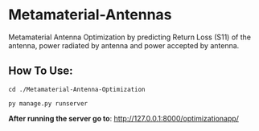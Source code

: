 # Metamaterial-Antennas
Metamaterial Antenna Optimization by predicting Return Loss (S11) of the antenna, power radiated by antenna and power accepted by antenna.


## How To Use:


```
cd ./Metamaterial-Antenna-Optimization
```
```
py manage.py runserver

```
**After running the server go to**: http://127.0.0.1:8000/optimizationapp/
